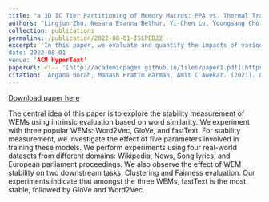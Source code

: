 ```yaml
---
title: "a 3D IC Tier Partitioning of Memory Macros: PPA vs. Thermal Tradeoffs"
authors: "Lingjun Zhu, Nesara Eranna Bethur, Yi-Chen Lu, Youngsang Cho, Yunhyeok Im, Sung Kyu Lim"
collection: publications
permalink: /publication/2022-08-01-ISLPED22
excerpt: 'In this paper, we evaluate and quantify the impacts of various macro partitioning on the performance and temperature in commercial-grade 3D ICs. In addition, we propose a set of partitioning guidelines and a quick constraint-graph-based approach to create floorplans for logic-on-memory 3D ICs.''
date: 2022-08-01
venue: 'ACM HyperText'
paperurl: <!-- '[http://academicpages.github.io/files/paper1.pdf](https://dl.acm.org/doi/10.1145/3465336.3475098)' -->
citation: 'Angana Borah, Manash Pratim Barman, Amit C Awekar. (2021). &quot;Are Word Embedding Methods Stable and Should We Care About It?&quot; <i>In Proceedings of the 32nd ACM Conference on Hypertext and Social Media </i>. (pp. 45-55).'
---
```

<!-- This paper is about the number 2. The number 3 is left for future work. -->

[Download paper here](https://dl.acm.org/doi/10.1145/3465336.3475098)

<!-- Recommended citation: Angana Borah, Manash Pratim Barman, Amit C Awekar. (2021). "Are Word Embedding Methods Stable and Should We Care About It?" <i>In Proceedings of the 32nd ACM Conference on Hypertext and Social Media </i>. (pp. 45-55). -->


The central idea of this paper is to explore the stability measurement of WEMs using intrinsic evaluation based on word similarity. We experiment with three popular WEMs: Word2Vec, GloVe, and fastText. For stability measurement, we investigate the effect of five parameters involved in training these models. We perform experiments using four real-world datasets from different domains: Wikipedia, News, Song lyrics, and European parliament proceedings. We also observe the effect of WEM stability on two downstream tasks: Clustering and Fairness evaluation. Our experiments indicate that amongst the three WEMs, fastText is the most stable, followed by GloVe and Word2Vec.
